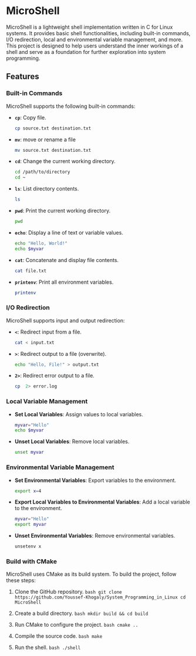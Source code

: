 # MicroShell

MicroShell is a lightweight shell implementation written in C for Linux systems. It provides basic shell functionalities, including built-in commands, I/O redirection, local and environmental variable management, and more. This project is designed to help users understand the inner workings of a shell and serve as a foundation for further exploration into system programming.

## Features

### Built-in Commands
MicroShell supports the following built-in commands:

- **`cp`**: Copy file.
    ```bash
    cp source.txt destination.txt
    ```
- **`mv`**: move or rename a file
    ```bash
    mv source.txt destination.txt
    ```
- **`cd`**: Change the current working directory.
    ```bash
    cd /path/to/directory
    cd ~
    ```

- **`ls`**: List directory contents.
    ```bash
    ls
    ```

- **`pwd`**: Print the current working directory.
    ```bash
    pwd
    ```

- **`echo`**: Display a line of text or variable values.
    ```bash
    echo "Hello, World!"
    echo $myvar
    ```

- **`cat`**: Concatenate and display file contents.
    ```bash
    cat file.txt
    ```

- **`printenv`**: Print all environment variables.
    ```bash
    printenv
    ```

### I/O Redirection
MicroShell supports input and output redirection:

- **`<`**: Redirect input from a file.
    ```bash
    cat < input.txt
    ```

- **`>`**: Redirect output to a file (overwrite).
    ```bash
    echo "Hello, File!" > output.txt
    ```

- **`2>`**: Redirect error output to a file.
    ```bash
    cp  2> error.log
    ```

### Local Variable Management

- **Set Local Variables**: Assign values to local variables.
    ```bash
    myvar="Hello"
    echo $myvar
    ```

- **Unset Local Variables**: Remove local variables.
    ```bash
    unset myvar
    ```

### Environmental Variable Management

- **Set Environmental Variables**: Export variables to the environment.
    ```bash
    export x=4
    ```

- **Export Local Variables to Environmental Variables**: Add a local variable to the environment.
    ```bash
    myvar="Hello"
    export myvar
    ```

- **Unset Environmental Variables**: Remove environmental variables.
    ```bash
    unsetenv x
    ```

### Build with CMake
MicroShell uses CMake as its build system. To build the project, follow these steps:

1. Clone the GitHub repository.
        ```bash
        git clone https://github.com/Youssef-Khogaly/System_Programming_in_Linux
        cd MicroShell
        ```

2. Create a build directory.
        ```bash
        mkdir build && cd build
        ```

3. Run CMake to configure the project.
        ```bash
        cmake ..
        ```

4. Compile the source code.
        ```bash
        make
        ```

5. Run the shell.
        ```bash
        ./shell
        ```
